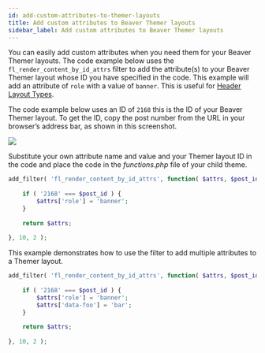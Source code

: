 ```yaml
---
id: add-custom-attributes-to-themer-layouts
title: Add custom attributes to Beaver Themer layouts
sidebar_label: Add custom attributes to Beaver Themer layouts
---
```


You can easily add custom attributes when you need them for your Beaver Themer layouts. 
The code example below uses the `fl_render_content_by_id_attrs` filter to add the attribute(s) to your Beaver Themer layout whose ID you have specified in the code. This example will add an attribute of `role` with a value of `banner`. This is useful for [Header Layout Types](/beaver-themer/layout-types-modules/header-layout-type/themer-header-layout-type.md).

The code example below uses an ID of `2168` this is the ID of your Beaver Themer layout. To get the ID, copy the post number from the URL in your browser’s address bar, as shown in this screenshot.

![](/img/how-to-tips-get-slug-id-shortcode-2.jpg)

Substitute your own attribute name and value and your Themer layout ID in the code and place the code in
the _functions.php_ file of your child theme.

```php
add_filter( 'fl_render_content_by_id_attrs', function( $attrs, $post_id ) {
	
	if ( '2168' === $post_id ) {
		$attrs['role'] = 'banner';
	}
	
	return $attrs;
	
}, 10, 2 );
```

This example demonstrates how to use the filter to add multiple attributes to a Themer layout.

```php
add_filter( 'fl_render_content_by_id_attrs', function( $attrs, $post_id ) {
	
	if ( '2168' === $post_id ) {
		$attrs['role'] = 'banner';
		$attrs['data-foo'] = 'bar';
	}
	
	return $attrs;
	
}, 10, 2 );
```